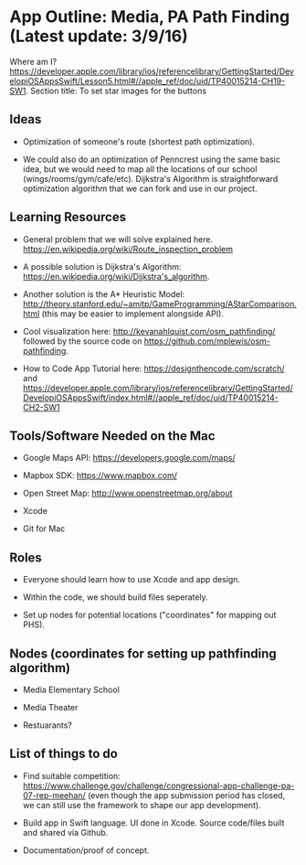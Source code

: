 # App Outline: Media, PA Path Finding (Latest update: 3/9/16)

Where am I? https://developer.apple.com/library/ios/referencelibrary/GettingStarted/DevelopiOSAppsSwift/Lesson5.html#//apple_ref/doc/uid/TP40015214-CH19-SW1.  Section title: To set star images for the buttons

Ideas
--------
* Optimization of someone's route (shortest path optimization).

* We could also do an optimization of Penncrest using the same basic idea, but we would need to map all the locations of our school (wings/rooms/gym/cafe/etc).  Dijkstra's Algorithm is straightforward optimization algorithm that we can fork and use in our project.

Learning Resources
----------
* General problem that we will solve explained here.  https://en.wikipedia.org/wiki/Route_inspection_problem

* A possible solution is Dijkstra's Algorithm: https://en.wikipedia.org/wiki/Dijkstra's_algorithm.

* Another solution is the A* Heuristic Model: http://theory.stanford.edu/~amitp/GameProgramming/AStarComparison.html (this may be easier to implement alongside API).

* Cool visualization here: http://kevanahlquist.com/osm_pathfinding/ followed by the source code on https://github.com/mplewis/osm-pathfinding.

* How to Code App Tutorial here: https://designthencode.com/scratch/ and https://developer.apple.com/library/ios/referencelibrary/GettingStarted/DevelopiOSAppsSwift/index.html#//apple_ref/doc/uid/TP40015214-CH2-SW1

Tools/Software Needed on the Mac
------------
* Google Maps API: https://developers.google.com/maps/

* Mapbox SDK: https://www.mapbox.com/

* Open Street Map: http://www.openstreetmap.org/about

* Xcode

* Git for Mac

Roles
------------
* Everyone should learn how to use Xcode and app design.

* Within the code, we should build files seperately. 

* Set up nodes for potential locations ("coordinates" for mapping out PHS).

Nodes (coordinates for setting up pathfinding algorithm)
---------
* Media Elementary School

* Media Theater

* Restuarants?

List of things to do
---------------
* Find suitable competition: https://www.challenge.gov/challenge/congressional-app-challenge-pa-07-rep-meehan/ (even though the app submission period has closed, we can still use the framework to shape our app development).

* Build app in Swift language.  UI done in Xcode.  Source code/files built and shared via Github.

* Documentation/proof of concept.
